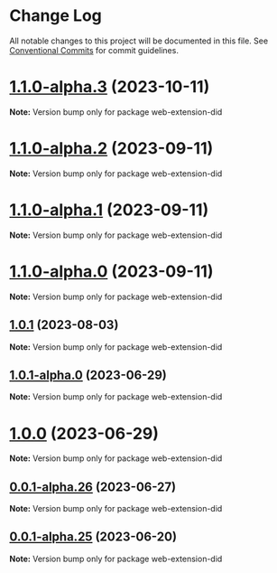 # Change Log

All notable changes to this project will be documented in this file.
See [Conventional Commits](https://conventionalcommits.org) for commit guidelines.

# [1.1.0-alpha.3](https://portkey/Portkey-Wallet/portkey-providers/compare/v1.1.0-alpha.2...v1.1.0-alpha.3) (2023-10-11)

**Note:** Version bump only for package web-extension-did

# [1.1.0-alpha.2](https://portkey/Portkey-Wallet/portkey-providers/compare/v1.1.0-alpha.1...v1.1.0-alpha.2) (2023-09-11)

**Note:** Version bump only for package web-extension-did

# [1.1.0-alpha.1](https://portkey/Portkey-Wallet/portkey-providers/compare/v1.1.0-alpha.0...v1.1.0-alpha.1) (2023-09-11)

**Note:** Version bump only for package web-extension-did

# [1.1.0-alpha.0](https://portkey/Portkey-Wallet/portkey-providers/compare/v1.0.1...v1.1.0-alpha.0) (2023-09-11)

**Note:** Version bump only for package web-extension-did

## [1.0.1](https://portkey/Portkey-Wallet/portkey-providers/compare/v1.0.1-alpha.0...v1.0.1) (2023-08-03)

**Note:** Version bump only for package web-extension-did

## [1.0.1-alpha.0](https://portkey/Portkey-Wallet/portkey-providers/compare/v1.0.0...v1.0.1-alpha.0) (2023-06-29)

**Note:** Version bump only for package web-extension-did

# [1.0.0](https://portkey/Portkey-Wallet/portkey-providers/compare/v0.0.1-alpha.26...v1.0.0) (2023-06-29)

**Note:** Version bump only for package web-extension-did

## [0.0.1-alpha.26](https://portkey/Portkey-Wallet/portkey-providers/compare/v0.0.1-alpha.25...v0.0.1-alpha.26) (2023-06-27)

**Note:** Version bump only for package web-extension-did

## [0.0.1-alpha.25](https://portkey/Portkey-Wallet/portkey-providers/compare/v0.0.1-alpha.24...v0.0.1-alpha.25) (2023-06-20)

**Note:** Version bump only for package web-extension-did
